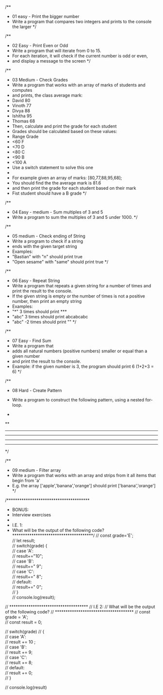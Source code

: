 /**
 * 01 easy - Print the bigger number
 * Write a program that compares two integers and prints to the console the larger
 */

/**
 * 02 Easy - Print Even or Odd
 * Write a program that will iterate from 0 to 15. 
 * For each iteration, it will check if the current number is odd or even, 
 * and display a message to the screen
 */

/**
 * 03 Medium - Check Grades
 * Write a program that works with an array of marks of students and computes
 * and prints, the class average mark:
 * David	80
 * Vinoth	77
 * Divya	88
 * Ishitha	95
 * Thomas	68
 * Then, calculate and print the grade for each student
 * Grades should be calculated based on these values:
 * Range	Grade
 * <60	F
 * <70	D
 * <80	C
 * <90	B
 * <100	A
 * Use a switch statement to solve this one
 * 
 * For example given an array of marks: [80,77,88,95,68];
 * You should find the the average mark is 81.6
 * and then print the grade for each student based on their mark
 * Fist student should have a B grade
 */

/**
 * 04 Easy - medium - Sum multiples of 3 and 5
 * Write a program to sum the multiples of 3 and 5 under 1000.
 */

/**
 * 05 medium - Check ending of String
 * Write a program to check if a string  
 * ends with the given target string 
 * Examples:
 * "Bastian" with "n" should print true
 * "Open sesame" with "same" should print true
 */

/**
 * 06 Easy - Repeat String
 * Write a program that repeats a given string for a number of times and print the result to the console.
 * If the given string is empty or the number of times is not a positive number, then print an empty string
 * Examples:
 * "*"  3 times should print ***
 * "abc" 3 times should print abcabcabc
 * "abc"  -2 times should print ""
 */

/**
 * 07 Easy - Find Sum
 * Write a program that 
 * adds all natural numbers (positive numbers) smaller or equal than a given number 
 * and print the result to the console.
 * Example: if the given number is 3, the program should print 6  (1+2+3 = 6)
 */

/**
 * 08 Hard - Create Pattern
 * Write a program to construct the following pattern, using a nested for-loop.

*
**
***
****
*****
******

 */

/**
 * 09 medium - Filter array
 * Write a program that works with an array and strips from it all items that begin from 'a'
 * E.g. the array ['apple','banana','orange'] should print ['banana','orange']
 */

/***************************************
 * BONUS:
 * Interview exercises
 * 
 * I.E. 1:
 * What will be the output of the following code?
 **************************************/
//  const grade='E';  
//  let result;  
//  switch(grade) {  
//      case 'A':  
//          result+="10";  
//      case 'B':  
//          result+=" 9";  
//      case 'C':  
//          result+=" 8";  
//      default:  
//          result+=" 0";  
//  }  
//  console.log(result); 

// *************************************
//  I.E 2:
// What will be the output of the following code?
// *************************************
//  const grade = 'A';  
//  const result = 0;  
 
//  switch(grade)
//  {  
//      case 'A':  
//          result += 10 ;  
//      case 'B':  
//          result += 9;  
//      case 'C':  
//          result += 8;  
//      default:  
//          result += 0;  
//  }  
 
//  console.log(result)
 
